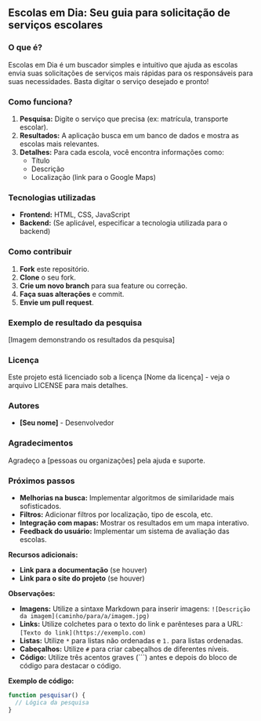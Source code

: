 ## Escolas em Dia: Seu guia para solicitação de serviços escolares

### O que é?
Escolas em Dia é um buscador simples e intuitivo que ajuda  as escolas envia suas solicitações de serviços mais rápidas para os responsáveis para suas necessidades. Basta digitar o serviço desejado e pronto!

### Como funciona?
1. **Pesquisa:** Digite o serviço que precisa (ex: matrícula, transporte escolar).
2. **Resultados:** A aplicação busca em um banco de dados e mostra as escolas mais relevantes.
3. **Detalhes:** Para cada escola, você encontra informações como:
   * Título
   * Descrição
   * Localização (link para o Google Maps)

### Tecnologias utilizadas
* **Frontend:** HTML, CSS, JavaScript
* **Backend:** (Se aplicável, especificar a tecnologia utilizada para o backend)

### Como contribuir
1. **Fork** este repositório.
2. **Clone** o seu fork.
3. **Crie um novo branch** para sua feature ou correção.
4. **Faça suas alterações** e commit.
5. **Envie um pull request**.

### Exemplo de resultado da pesquisa
[Imagem demonstrando os resultados da pesquisa]

### Licença
Este projeto está licenciado sob a licença [Nome da licença] - veja o arquivo LICENSE para mais detalhes.

### Autores
* **[Seu nome]** - Desenvolvedor

### Agradecimentos
Agradeço a [pessoas ou organizações] pela ajuda e suporte.

### Próximos passos
* **Melhorias na busca:** Implementar algoritmos de similaridade mais sofisticados.
* **Filtros:** Adicionar filtros por localização, tipo de escola, etc.
* **Integração com mapas:** Mostrar os resultados em um mapa interativo.
* **Feedback do usuário:** Implementar um sistema de avaliação das escolas.

**Recursos adicionais:**
* **Link para a documentação** (se houver)
* **Link para o site do projeto** (se houver)

**Observações:**

* **Imagens:** Utilize a sintaxe Markdown para inserir imagens: `![Descrição da imagem](caminho/para/a/imagem.jpg)`
* **Links:** Utilize colchetes para o texto do link e parênteses para a URL: `[Texto do link](https://exemplo.com)`
* **Listas:** Utilize `*` para listas não ordenadas e `1.` para listas ordenadas.
* **Cabeçalhos:** Utilize `#` para criar cabeçalhos de diferentes níveis.
* **Código:** Utilize três acentos graves (```) antes e depois do bloco de código para destacar o código.

**Exemplo de código:**

```javascript
function pesquisar() {
  // Lógica da pesquisa
}
